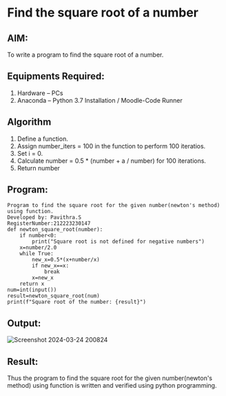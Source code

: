 # Find the square root of a number

## AIM:
To write a program to find the square root of a number.

## Equipments Required:
1. Hardware – PCs
2. Anaconda – Python 3.7 Installation / Moodle-Code Runner

## Algorithm
1. Define a function.
2. Assign number_iters = 100 in the function to perform 100 iteratios.
3. Set i = 0.
4. Calculate  number = 0.5 * (number + a / number) for 100 iterations.
5. Return number

## Program:
```
Program to find the square root for the given number(newton's method) using function.
Developed by: Pavithra.S
RegisterNumber:212223230147
def newton_square_root(number):
    if number<0:
        print("Square root is not defined for negative numbers")
    x=number/2.0
    while True:
        new_x=0.5*(x+number/x)
        if new_x==x:
            break
        x=new_x
    return x
num=int(input())
result=newton_square_root(num)
print(f"Square root of the number: {result}")
```

## Output:
![Screenshot 2024-03-24 200824](https://github.com/pavithraselvaraj30/Square-root-of-a-number/assets/149366880/16092791-3f24-4cdb-ba1b-8f9c6756161b)
## Result:
Thus the program to find the square root for the given number(newton's method) using function is written and verified using python programming.
